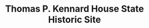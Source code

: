 ---
layout: repo
title: "Thomas P. Kennard House State Historic Site"
id: 11459
permalink: repos/11459/
---
